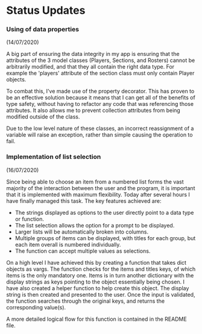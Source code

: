 # Status Updates

### Using of data properties
(14/07/2020)

A big part of ensuring the data integrity in my app is ensuring that the attributes of the 3 model classes (Players, Sections, and Rosters) cannot be arbitrarily modified, and that they all contain the right data type. For example the 'players' attribute of the section class must only contain Player objects.

To combat this, I've made use of the property decorator. This has proven to be an effective solution because it means that I can get all of the benefits of type safety, without having to refactor any code that was referencing those attributes. It also allows me to prevent collection attributes from being modified outside of the class.

Due to the low level nature of these classes, an incorrect reassignment of a variable will raise an exception, rather than simple causing the operation to fail.

### Implementation of list selection
(16/07/2020)

Since being able to choose an item from a numbered list forms the vast majority of the interaction between the user and the program, it is important that it is implemented with maximum flexibility. Today after several hours I have finally managed this task. The key features achieved are:

* The strings displayed as options to the user directly point to a data type or function.
* The list selection allows the option for a prompt to be displayed.
* Larger lists will be automatically broken into columns.
* Multiple groups of items can be displayed, with titles for each group, but each item overall is numbered individually.
* The function can accept multiple values as selections.

On a high level I have achieved this by creating a function that takes dict objects as vargs. The function checks for the items and titles keys, of which items is the only mandatory one. Items is in turn another dictionary with the display strings as keys pointing to the object essentially being chosen. I have also created a helper function to help create this object. The display string is then created and presented to the user. Once the input is validated, the function searches through the original keys, and returns the corresponding value(s).

A more detailed logical flow for this function is contained in the README file.

